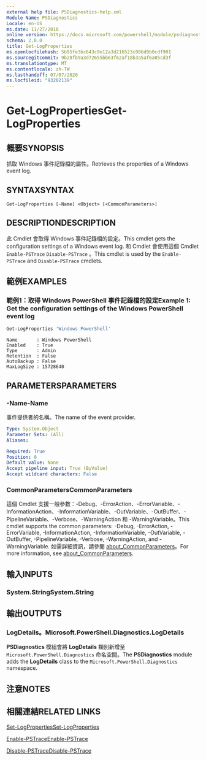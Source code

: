 ```yaml
---
external help file: PSDiagnostics-help.xml
Module Name: PSDiagnostics
Locale: en-US
ms.date: 11/27/2018
online version: https://docs.microsoft.com/powershell/module/psdiagnostics/get-logproperties?view=powershell-7.1&WT.mc_id=ps-gethelp
schema: 2.0.0
title: Get-LogProperties
ms.openlocfilehash: 5b95fe3bc643c9e12a3d216523c086d9b0cdf901
ms.sourcegitcommit: 9b28fb9a3d72655bb63f62af18b3a5af6a05cd3f
ms.translationtype: MT
ms.contentlocale: zh-TW
ms.lasthandoff: 07/07/2020
ms.locfileid: "93202139"
---
```

# <span data-ttu-id="a7ca1-102">Get-LogProperties</span><span class="sxs-lookup"><span data-stu-id="a7ca1-102">Get-LogProperties</span></span>

## <span data-ttu-id="a7ca1-103">概要</span><span class="sxs-lookup"><span data-stu-id="a7ca1-103">SYNOPSIS</span></span>
<span data-ttu-id="a7ca1-104">抓取 Windows 事件記錄檔的屬性。</span><span class="sxs-lookup"><span data-stu-id="a7ca1-104">Retrieves the properties of a Windows event log.</span></span>

## <span data-ttu-id="a7ca1-105">SYNTAX</span><span class="sxs-lookup"><span data-stu-id="a7ca1-105">SYNTAX</span></span>

```
Get-LogProperties [-Name] <Object> [<CommonParameters>]
```

## <span data-ttu-id="a7ca1-106">DESCRIPTION</span><span class="sxs-lookup"><span data-stu-id="a7ca1-106">DESCRIPTION</span></span>

<span data-ttu-id="a7ca1-107">此 Cmdlet 會取得 Windows 事件記錄檔的設定。</span><span class="sxs-lookup"><span data-stu-id="a7ca1-107">This cmdlet gets the configuration settings of a Windows event log.</span></span> <span data-ttu-id="a7ca1-108">和 Cmdlet 會使用這個 Cmdlet `Enable-PSTrace` `Disable-PSTrace` 。</span><span class="sxs-lookup"><span data-stu-id="a7ca1-108">This cmdlet is used by the `Enable-PSTrace` and `Disable-PSTrace` cmdlets.</span></span>

## <span data-ttu-id="a7ca1-109">範例</span><span class="sxs-lookup"><span data-stu-id="a7ca1-109">EXAMPLES</span></span>

### <span data-ttu-id="a7ca1-110">範例1：取得 Windows PowerShell 事件記錄檔的設定</span><span class="sxs-lookup"><span data-stu-id="a7ca1-110">Example 1: Get the configuration settings of the Windows PowerShell event log</span></span>

```powershell
Get-LogProperties 'Windows PowerShell'
```

```Output
Name       : Windows PowerShell
Enabled    : True
Type       : Admin
Retention  : False
AutoBackup : False
MaxLogSize : 15728640
```

## <span data-ttu-id="a7ca1-111">PARAMETERS</span><span class="sxs-lookup"><span data-stu-id="a7ca1-111">PARAMETERS</span></span>

### <span data-ttu-id="a7ca1-112">-Name</span><span class="sxs-lookup"><span data-stu-id="a7ca1-112">-Name</span></span>

<span data-ttu-id="a7ca1-113">事件提供者的名稱。</span><span class="sxs-lookup"><span data-stu-id="a7ca1-113">The name of the event provider.</span></span>

```yaml
Type: System.Object
Parameter Sets: (All)
Aliases:

Required: True
Position: 0
Default value: None
Accept pipeline input: True (ByValue)
Accept wildcard characters: False
```

### <span data-ttu-id="a7ca1-114">CommonParameters</span><span class="sxs-lookup"><span data-stu-id="a7ca1-114">CommonParameters</span></span>

<span data-ttu-id="a7ca1-115">這個 Cmdlet 支援一般參數：-Debug、-ErrorAction、-ErrorVariable、-InformationAction、-InformationVariable、-OutVariable、-OutBuffer、-PipelineVariable、-Verbose、-WarningAction 和 -WarningVariable。</span><span class="sxs-lookup"><span data-stu-id="a7ca1-115">This cmdlet supports the common parameters: -Debug, -ErrorAction, -ErrorVariable, -InformationAction, -InformationVariable, -OutVariable, -OutBuffer, -PipelineVariable, -Verbose, -WarningAction, and -WarningVariable.</span></span> <span data-ttu-id="a7ca1-116">如需詳細資訊，請參閱 [about_CommonParameters](https://go.microsoft.com/fwlink/?LinkID=113216)。</span><span class="sxs-lookup"><span data-stu-id="a7ca1-116">For more information, see [about_CommonParameters](https://go.microsoft.com/fwlink/?LinkID=113216).</span></span>

## <span data-ttu-id="a7ca1-117">輸入</span><span class="sxs-lookup"><span data-stu-id="a7ca1-117">INPUTS</span></span>

### <span data-ttu-id="a7ca1-118">System.String</span><span class="sxs-lookup"><span data-stu-id="a7ca1-118">System.String</span></span>

## <span data-ttu-id="a7ca1-119">輸出</span><span class="sxs-lookup"><span data-stu-id="a7ca1-119">OUTPUTS</span></span>

### <span data-ttu-id="a7ca1-120">LogDetails。</span><span class="sxs-lookup"><span data-stu-id="a7ca1-120">Microsoft.PowerShell.Diagnostics.LogDetails</span></span>

<span data-ttu-id="a7ca1-121">**PSDiagnostics** 模組會將 **LogDetails** 類別新增至 `Microsoft.PowerShell.Diagnostics` 命名空間。</span><span class="sxs-lookup"><span data-stu-id="a7ca1-121">The **PSDiagnostics** module adds the **LogDetails** class to the `Microsoft.PowerShell.Diagnostics` namespace.</span></span>

## <span data-ttu-id="a7ca1-122">注意</span><span class="sxs-lookup"><span data-stu-id="a7ca1-122">NOTES</span></span>

## <span data-ttu-id="a7ca1-123">相關連結</span><span class="sxs-lookup"><span data-stu-id="a7ca1-123">RELATED LINKS</span></span>

[<span data-ttu-id="a7ca1-124">Set-LogProperties</span><span class="sxs-lookup"><span data-stu-id="a7ca1-124">Set-LogProperties</span></span>](Set-LogProperties.md)

[<span data-ttu-id="a7ca1-125">Enable-PSTrace</span><span class="sxs-lookup"><span data-stu-id="a7ca1-125">Enable-PSTrace</span></span>](Enable-PSTrace.md)

[<span data-ttu-id="a7ca1-126">Disable-PSTrace</span><span class="sxs-lookup"><span data-stu-id="a7ca1-126">Disable-PSTrace</span></span>](Disable-PSTrace.md)

